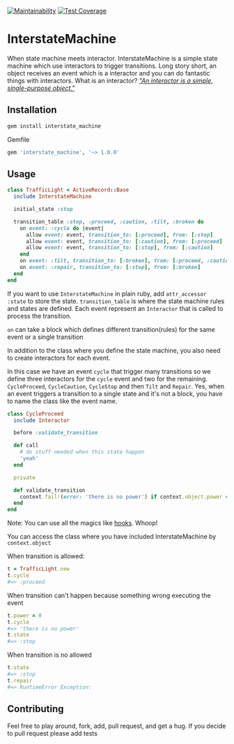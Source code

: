 [![Maintainability](https://api.codeclimate.com/v1/badges/9ccdfa6f85632ebd9e41/maintainability)](https://codeclimate.com/github/SamuelMartini/interstate_machine/maintainability)
[![Test Coverage](https://api.codeclimate.com/v1/badges/9ccdfa6f85632ebd9e41/test_coverage)](https://codeclimate.com/github/SamuelMartini/interstate_machine/test_coverage)
# InterstateMachine
When state machine meets interactor. InterstateMachine is a simple state machine which use interactors to trigger transitions. Long story short, an object receives an event which is a interactor and you can do fantastic things with interactors.
What is an interactor?
[*"An interactor is a simple, single-purpose object."*](https://github.com/collectiveidea/interactor)

## Installation
```ruby
gem install interstate_machine
```

Gemfile
```ruby
gem 'interstate_machine', '~> 1.0.0'
```

## Usage
```ruby
class TrafficLight < ActiveRecord::Base
  include InterstateMachine

  initial_state :stop

  transition_table :stop, :proceed, :caution, :tilt, :broken do
    on event: :cycle do |event|
      allow event: event, transition_to: [:proceed], from: [:stop]
      allow event: event, transition_to: [:caution], from: [:proceed]
      allow event: event, transition_to: [:stop], from: [:caution]
    end
    on event: :tilt, transition_to: [:broken], from: [:proceed, :caution, :stop]
    on event: :repair, transition_to: [:stop], from: [:broken]
  end
end
```
If you want to use `InterstateMachine` in plain ruby, add `attr_accessor :state` to store the state.
`transition_table` is where the state machine rules and states are defined.
Each event represent an `Interactor` that is called to process the transition.

`on` can take a block which defines different transition(rules) for the same event or a single transition

In addition to the class where you define the state machine, you also need to create interactors for each event.

In this case we have an event `cycle` that trigger many transitions so we define three interactors for the `cycle` event and two for the remaining.
`CycleProceed`, `CycleCaution`, `CycleStop` and then `Tilt` and `Repair`. Yes, when an event triggers a transition to a single state and it's not a block, you have to name the class like the event name.

```ruby
class CycleProceed
  include Interactor

  before :validate_transition

  def call
    # do stuff needed when this state happen
    'yeah'
  end

  private

  def validate_transition
    context.fail!(error: 'there is no power') if context.object.power == 0
  end
end
```
Note: You can use all the magics like [hooks](https://github.com/collectiveidea/interactor). Whoop!

You can access the class where you have included InterstateMachine by `context.object`

When transition is allowed:
```ruby
t = TrafficLight.new
t.cycle
#=> :proceed
```

When transition can't happen because something wrong executing the event

```ruby
t.power = 0
t.cycle
#=> 'there is no power'
t.state
#=> :stop
```

When transition is no allowed
```ruby
t.state
#=> :stop
t.repair
#=> RuntimeError Exception:
```
## Contributing
Feel free to play around, fork, add, pull request, and get a hug. If you decide to pull request please add tests

